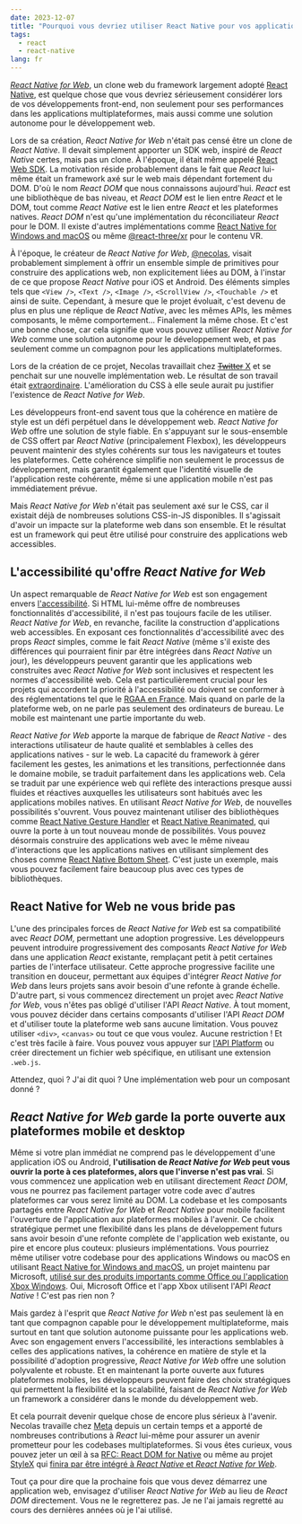 ```yaml
---
date: 2023-12-07
title: "Pourquoi vous devriez utiliser React Native pour vos applications web"
tags:
  - react
  - react-native
lang: fr
---
```


[_React Native for Web_](https://necolas.github.io/react-native-web/), un clone
web du framework largement adopté [React Native](https://reactnative.dev), est
quelque chose que vous devriez sérieusement considérer lors de vos
développements front-end, non seulement pour ses performances dans les
applications multiplateformes, mais aussi comme une solution autonome pour le
développement web.

Lors de sa création, _React Native for Web_ n'était pas censé être un clone de
_React Native_. Il devait simplement apporter un SDK web, inspiré de _React
Native_ certes, mais pas un clone. À l'époque, il était même appelé
[React Web SDK](https://github.com/necolas/react-native-web/commit/e34820c11c82417f673103c2d67ecd19e26f0193).
La motivation réside probablement dans le fait que _React_ lui-même était un
framework axé sur le web mais dépendant fortement du DOM. D'où le nom _React
DOM_ que nous connaissons aujourd'hui. _React_ est une bibliothèque de bas
niveau, et _React DOM_ est le lien entre _React_ et le DOM, tout comme _React
Native_ est le lien entre _React_ et les plateformes natives. _React DOM_ n'est
qu'une implémentation du réconciliateur _React_ pour le DOM. Il existe d'autres
implémentations comme
[React Native for Windows and macOS](https://microsoft.github.io/react-native-windows/)
ou même [@react-three/xr](https://github.com/pmndrs/react-xr) pour le contenu
VR.

À l'époque, le créateur de _React Native for Web_,
[@necolas](https://github.com/necolas), visait probablement simplement à offrir
un ensemble simple de primitives pour construire des applications web, non
explicitement liées au DOM, à l'instar de ce que propose _React Native_ pour iOS
et Android. Des éléments simples tels que `<View />`, `<Text />`, `<Image />`,
`<ScrollView />`, `<Touchable />` et ainsi de suite. Cependant, à mesure que le
projet évoluait, c'est devenu de plus en plus une réplique de _React Native_,
avec les mêmes APIs, les mêmes composants, le même comportement... Finalement la
même chose. Et c'est une bonne chose, car cela signifie que vous pouvez utiliser
_React Native for Web_ comme une solution autonome pour le développement web, et
pas seulement comme un compagnon pour les applications multiplateformes.

Lors de la création de ce projet, Necolas travaillait chez
[~~Twitter~~ X](https://twitter.com/) et se penchait sur une nouvelle
implémentation web. Le résultat de son travail était
[extraordinaire](https://twitter.com/necolas/status/1058949372837122048).
L'amélioration du CSS à elle seule aurait pu justifier l'existence de _React
Native for Web_.

Les développeurs front-end savent tous que la cohérence en matière de style est
un défi perpétuel dans le développement web. _React Native for Web_ offre une
solution de style fiable. En s'appuyant sur le sous-ensemble de CSS offert par
_React Native_ (principalement Flexbox), les développeurs peuvent maintenir des
styles cohérents sur tous les navigateurs et toutes les plateformes. Cette
cohérence simplifie non seulement le processus de développement, mais garantit
également que l'identité visuelle de l'application reste cohérente, même si une
application mobile n'est pas immédiatement prévue.

Mais _React Native for Web_ n'était pas seulement axé sur le CSS, car il
existait déjà de nombreuses solutions CSS-in-JS disponibles. Il s'agissait
d'avoir un impacte sur la plateforme web dans son ensemble. Et le résultat est
un framework qui peut être utilisé pour construire des applications web
accessibles.

## L'accessibilité qu'offre _React Native for Web_

Un aspect remarquable de _React Native for Web_ est son engagement envers
[l'accessibilité](https://necolas.github.io/react-native-web/docs/accessibility/).
Si HTML lui-même offre de nombreuses fonctionnalités d'accessibilité, il n'est
pas toujours facile de les utiliser. _React Native for Web_, en revanche,
facilite la construction d'applications web accessibles. En exposant ces
fonctionnalités d'accessibilité avec des props _React_ simples, comme le fait
_React Native_ (même s'il existe des différences qui pourraient finir par être
intégrées dans _React Native_ un jour), les développeurs peuvent garantir que
les applications web construites avec _React Native for Web_ sont inclusives et
respectent les normes d'accessibilité web. Cela est particulièrement crucial
pour les projets qui accordent la priorité à l'accessibilité ou doivent se
conformer à des réglementations tel que le
[RGAA en France](https://accessibilite.numerique.gouv.fr). Mais quand on parle
de la plateforme web, on ne parle pas seulement des ordinateurs de bureau. Le
mobile est maintenant une partie importante du web.

_React Native for Web_ apporte la marque de fabrique de _React Native_ - des
interactions utilisateur de haute qualité et semblables à celles des
applications natives - sur le web. La capacité du framework à gérer facilement
les gestes, les animations et les transitions, perfectionnée dans le domaine
mobile, se traduit parfaitement dans les applications web. Cela se traduit par
une expérience web qui reflète des interactions presque aussi fluides et
réactives auxquelles les utilisateurs sont habitués avec les applications
mobiles natives. En utilisant _React Native for Web_, de nouvelles possibilités
s'ouvrent. Vous pouvez maintenant utiliser des bibliothèques comme
[React Native Gesture Handler](https://docs.swmansion.com/react-native-gesture-handler/)
et
[React Native Reanimated](https://docs.swmansion.com/react-native-reanimated/),
qui ouvre la porte à un tout nouveau monde de possibilités. Vous pouvez
désormais construire des applications web avec le même niveau d'interactions que
les applications natives en utilisant simplement des choses comme
[React Native Bottom Sheet](https://github.com/gorhom/react-native-bottom-sheet).
C'est juste un exemple, mais vous pouvez facilement faire beaucoup plus avec ces
types de bibliothèques.

## React Native for Web ne vous bride pas

L'une des principales forces de _React Native for Web_ est sa compatibilité avec
_React DOM_, permettant une adoption progressive. Les développeurs peuvent
introduire progressivement des composants _React Native for Web_ dans une
application _React_ existante, remplaçant petit à petit certaines parties de
l'interface utilisateur. Cette approche progressive facilite une transition en
douceur, permettant aux équipes d'intégrer _React Native for Web_ dans leurs
projets sans avoir besoin d'une refonte à grande échelle. D'autre part, si vous
commencez directement un projet avec _React Native for Web_, vous n'êtes pas
obligé d'utiliser l'API _React Native_. À tout moment, vous pouvez décider dans
certains composants d'utiliser l'API _React DOM_ et d'utiliser toute la
plateforme web sans aucune limitation. Vous pouvez utiliser `<div>`, `<canvas>`
ou tout ce que vous voulez. Aucune restriction ! Et c'est très facile à faire.
Vous pouvez vous appuyer sur
[l'API Platform](https://reactnative.dev/docs/platform) ou créer directement un
fichier web spécifique, en utilisant une extension `.web.js`.

Attendez, quoi ? J'ai dit quoi ? Une implémentation web pour un composant donné
?

## _React Native for Web_ garde la porte ouverte aux plateformes mobile et desktop

Même si votre plan immédiat ne comprend pas le développement d'une application
iOS ou Android, **l'utilisation de _React Native for Web_ peut vous ouvrir la
porte à ces plateformes, alors que l'inverse n'est pas vrai**. Si vous commencez
une application web en utilisant directement _React DOM_, vous ne pourrez pas
facilement partager votre code avec d'autres plateformes car vous serez limité
au DOM. La codebase et les composants partagés entre _React Native for Web_ et
_React Native_ pour mobile facilitent l'ouverture de l'application aux
plateformes mobiles à l'avenir. Ce choix stratégique permet une flexibilité dans
les plans de développement futurs sans avoir besoin d'une refonte complète de
l'application web existante, ou pire et encore plus couteux: plusieurs
implémentations. Vous pourriez même utiliser votre codebase pour des
applications Windows ou macOS en utilisant
[React Native for Windows and macOS](https://microsoft.github.io/react-native-windows/),
un projet maintenu par Microsoft,
[utilisé sur des produits importants comme Office ou l'application Xbox Windows](https://microsoft.github.io/react-native-windows/resources-showcase).
Oui, Microsoft Office et l'app Xbox utilisent l'API _React Native_ ! C'est pas
rien non ?

Mais gardez à l'esprit que _React Native for Web_ n'est pas seulement là en tant
que compagnon capable pour le développement multiplateforme, mais surtout en
tant que solution autonome puissante pour les applications web. Avec son
engagement envers l'accessibilité, les interactions semblables à celles des
applications natives, la cohérence en matière de style et la possibilité
d'adoption progressive, _React Native for Web_ offre une solution polyvalente et
robuste. Et en maintenant la porte ouverte aux futures plateformes mobiles, les
développeurs peuvent faire des choix stratégiques qui permettent la flexibilité
et la scalabilité, faisant de _React Native for Web_ un framework a considérer
dans le monde du développement web.

Et cela pourrait devenir quelque chose de encore plus sérieux à l'avenir.
Necolas travaille chez [Meta](https://www.meta.com) depuis un certain temps et a
apporté de nombreuses contributions à _React_ lui-même pour assurer un avenir
prometteur pour les codebases multiplateformes. Si vous êtes curieux, vous
pouvez jeter un œil à sa
[RFC: React DOM for Native](https://github.com/react-native-community/discussions-and-proposals/pull/496)
ou même au projet [StyleX](https://stylexjs.com/blog/introducing-stylex) qui
[finira par être intégré à _React Native_ et _React Native for Web_](https://www.threads.net/@nicolas.img/post/C0fxzFuL4gp).

Tout ça pour dire que la prochaine fois que vous devez démarrez une application
web, envisagez d'utiliser _React Native for Web_ au lieu de _React DOM_
directement. Vous ne le regretterez pas. Je ne l'ai jamais regretté au cours des
dernières années où je l'ai utilisé.
